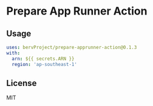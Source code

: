 # Prepare App Runner Action

## Usage

```yaml
uses: bervProject/prepare-apprunner-action@0.1.3
with:
  arn: ${{ secrets.ARN }}
  region: 'ap-southeast-1'
```

## License

MIT
